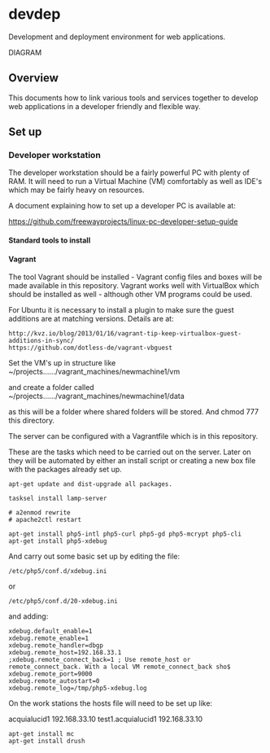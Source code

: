 # devdep
Development and deployment environment for web applications.

DIAGRAM

## Overview

This documents how to link various tools and services together to develop web applications in a developer friendly and flexible way.

## Set up

### Developer workstation

The developer workstation should be a fairly powerful PC with plenty of RAM.  It will need to run a Virtual Machine (VM) comfortably as well as IDE's which may be fairly heavy on resources.

A document explaining how to set up a developer PC is available at:

https://github.com/freewayprojects/linux-pc-developer-setup-guide


#### Standard tools to install

#### Vagrant

The tool Vagrant should be installed - Vagrant config files and boxes will be made available in this repository.  Vagrant works well with VirtualBox which should be installed as well - although other VM programs could be used.

For Ubuntu it is necessary to install a plugin to make sure the guest additions are at matching versions.  Details are at:

    http://kvz.io/blog/2013/01/16/vagrant-tip-keep-virtualbox-guest-additions-in-sync/
    https://github.com/dotless-de/vagrant-vbguest
    
Set the VM's up in structure like ~/projects....../vagrant_machines/newmachine1/vm

and create a folder called ~/projects....../vagrant_machines/newmachine1/data

as this will be a folder where shared folders will be stored.  And chmod 777 this directory.

The server can be configured with a Vagrantfile which is in this repository.

These are the tasks which need to be carried out on the server.  Later on they will be automated by either an install script or creating a new box file with the packages already set up.

    apt-get update and dist-upgrade all packages.

    tasksel install lamp-server

    # a2enmod rewrite
    # apache2ctl restart
    
    apt-get install php5-intl php5-curl php5-gd php5-mcrypt php5-cli
    apt-get install php5-xdebug
    
And carry out some basic set up by editing the file:

    /etc/php5/conf.d/xdebug.ini
or

    /etc/php5/conf.d/20-xdebug.ini

and adding:

    xdebug.default_enable=1
    xdebug.remote_enable=1
    xdebug.remote_handler=dbgp
    xdebug.remote_host=192.168.33.1
    ;xdebug.remote_connect_back=1 ; Use remote_host or remote_connect_back. With a local VM remote_connect_back sho$
    xdebug.remote_port=9000
    xdebug.remote_autostart=0
    xdebug.remote_log=/tmp/php5-xdebug.log

On the work stations the hosts file will need to be set up like:

acquialucid1    192.168.33.10
test1.acquialucid1      192.168.33.10

    apt-get install mc
    apt-get install drush

